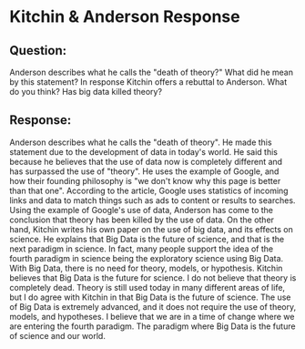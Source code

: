 # Kitchin & Anderson Response

## Question:
Anderson describes what he calls the "death of theory?" What did he mean by this statement? In response Kitchin offers a rebuttal to Anderson. What do you think? Has big data killed theory?

## Response:
Anderson describes what he calls the "death of theory". He made this statement due to the development of data in today's world. He said this because he believes that the use of data now is completely different and has surpassed the use of "theory". He uses the example of Google, and how their founding philosophy is "we don't know why this page is better than that one".  According to the article, Google uses statistics of incoming links and data to match things such as ads to content or results to searches. Using the example of Google's use of data, Anderson has come to the conclusion that theory has been killed by the use of data.
On the other hand, Kitchin writes his own paper on the use of big data, and its effects on science. He explains that Big Data is the future of science, and that is the next paradigm in science.  In fact, many people support the idea of the fourth paradigm in science being the exploratory science using Big Data. With Big Data, there is no need for theory, models, or hypothesis.  Kitchin believes that Big Data is the future for science.
I do not believe that theory is completely dead. Theory is still used today in many different areas of life, but I do agree with Kitchin in that Big Data is the future of science. The use of Big Data is extremely advanced, and it does not require the use of theory, models, and hypotheses.  I believe that we are in a time of change where we are entering the fourth paradigm.  The paradigm where Big Data is the future of science and our world.  
